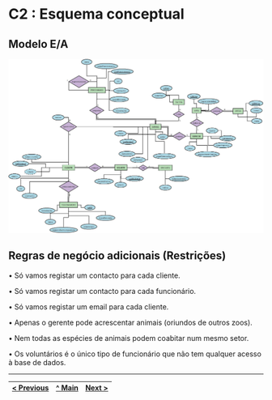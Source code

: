 # C2 : Esquema conceptual

## Modelo E/A

![An alternative description](Diagrama.png) 

## Regras de negócio adicionais (Restrições)

• Só vamos registar um contacto para cada cliente.

• Só vamos registar um contacto para cada funcionário.

• Só vamos registar um email para cada cliente.

•	Apenas o gerente pode acrescentar animais (oriundos de outros zoos).

•	Nem todas as espécies de animais podem coabitar num mesmo setor.

•	Os voluntários é o único tipo de funcionário que não tem qualquer acesso à base de dados.

---
[< Previous](rebd01.md) | [^ Main]() | [Next >](rebd03.md)
:--- | :---: | ---: 
